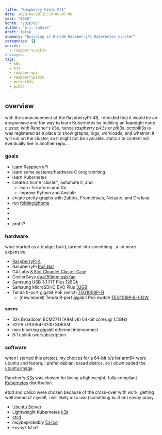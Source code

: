 ```yaml
---
title: "Raspberry Pik3s Pt1"
date: 2020-08-09T15:30:00-07:00
year: "2020"
month: "2020/08"
author: "e.j. sahala"
draft: false
summary: "building an 8-node RaspberryPi Kubernetes cluster"
categories: []
series:
  - raspberry-pik3s
# images:
tags:
  - k8s
  - k3s
  - raspberrypi
  - raspberrypik3s
  - octopik3s
  - pik3s
---
```

## overview

with the announcement of the RaspberryPi-4B, i decided that it would be an *inexpensive* and fun way to learn Kubernetes by building an ~~four~~eight node cluster, with Rancher's [k3s](https://k3s.io/), hence *raspberry pik3s* or *pik3s*. [octopik3s.io](https://octopik3s.io) was registered as a place to show graphs, logs, workloads, and whatnot: it will run on the cluster, so it might not be available. static site content will eventually live in another repo...

### goals

- learn RaspberryPi
- learn some systems/hardware C programming
- learn Kubernetes
- create a home 'cluster', automate it, and
  - learn Terraform and Go
  - improve Python and Ansible
- create pretty graphs with Zabbix, Promethues, Netauto, and Grafana
- run [folding@home](https://foldingathome.org/)
-
-
-
- profit?

### hardware

what started as a budget build, turned into something...a lot more expensive.

- [RaspberryPi 4](https://www.raspberrypi.org/products/raspberry-pi-4-model-b/)
- RaspberryPi [PoE Hat](https://www.raspberrypi.org/products/poe-hat/)
- C4 Labs [8 Slot Cloudlet Cluster Case](https://www.c4labs.com/product/8-slot-stackable-cluster-case-raspberry-pi-3b-and-other-single-board-computers-color-options/)
- CoolerGuys [dual 50mm usb fan](https://www.coolerguys.com/collections/usb-fans/products/coolerguys-50mm-dual-usb-fans-50x10)
- Samsung USB 3.1 FIT Plus [128Gb](https://www.samsung.com/us/support/owners/product/usb-31-fit-plus-128gb)
- Samsung MicroSDHC EVO Plus [32GB](https://www.samsung.com/us/support/owners/product/microsdhc-evoplus-memory-card-32gb)
- Tenda 9-port gigabit PoE switch [TEG1009P-EI](https://www.newegg.com/p/0XP-0020-00012)
  - (new model) Tenda 9-port gigabit PoE switch [TEG1109P-8-102W](https://www.tendacn.com/en/product/TEG1109P-8-102W.html)

#### specs

- 32x Broadcom BCM2711 (ARM v8) 64-bit cores @ 1.5GHz
- 32GB LPDDR4-3200 SDRAM
- non-blocking gigabit ethernet interconnect
- 8:1 uplink oversubscription

### software

when i started this project, my choices for a 64-bit o/s for arm64 were ubuntu and fedora; i prefer debian-based distros, so i downloaded the [ubuntu image](https://ubuntu.com/download/raspberry-pi).

Rancher's [K3s](https://rancher.com/docs/k3s/latest/en/) was chosen for being a lightweight, fully compliant [Kubernetes](https://rancher.com/docs/k3s/latest/en/) distribution.

etcd and calico were chosen because of the cross-over with work. getting well ahead of myself, i will likely also use (something built on) envoy proxy.

- [Ubuntu Server](https://ubuntu.com/download/raspberry-pi)
- Lightweight Kubernetes [k3s](https://k3s.io/)
- [etcd](https://etcd.io/)
- *maybeprobably* [Calico](https://www.projectcalico.org/)
- Envoy? Istio?
